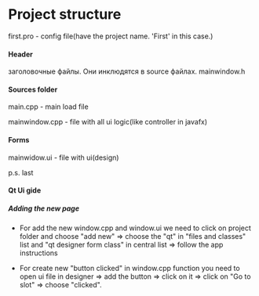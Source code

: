 # Project structure

first.pro - config file(have the project name. 'First' in this case.)

#### Header

заголовочные файлы. Они инклюдятся в source файлах.
mainwindow.h

#### Sources folder

main.cpp - main load file

mainwindow.cpp - file with all ui logic(like controller in javafx)

#### Forms

mainwidow.ui - file with ui(design)

p.s. last

#### Qt Ui gide

##### Adding the new page

- For add the new window.cpp and window.ui we need to click on project folder and choose "add new" => choose the "qt" in "files and classes" list and "qt designer form class" in central list => follow the app instructions

- For create new "button clicked" in window.cpp function you need to open ui file in designer => add the button => click on it => click on "Go to slot" => choose "clicked".

